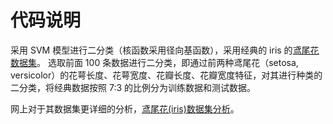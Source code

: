 # 代码说明
采用 SVM 模型进行二分类（核函数采用径向基函数），采用经典的 iris 的[鸢尾花数据集](http://archive.ics.uci.edu/ml/datasets/Iris)。
选取前面 100 条数据进行二分类，即通过前两种鸢尾花（setosa, versicolor）的花萼长度、花萼宽度、花瓣长度、花瓣宽度特征，对其进行种类的二分类，将经典数据按照 7:3 的比例分为训练数据和测试数据。

网上对于其数据集更详细的分析，[鸢尾花(iris)数据集分析](https://www.jianshu.com/p/52b86c774b0b)。
